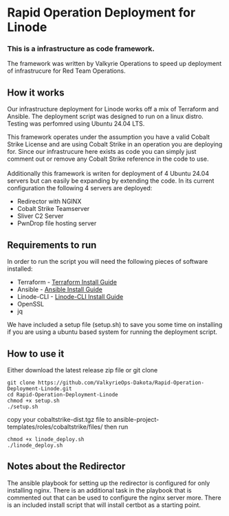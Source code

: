 # Rapid Operation Deployment for Linode 
### This is a infrastructure as code framework.
The framework was written by Valkyrie Operations to speed up deployment of infrastrucure for Red Team Operations.

## How it works
Our infrastructure deployment for Linode works off a mix of Terraform and Ansible. The deployment script was designed to run on a linux distro. Testing was perfomred using Ubuntu 24.04 LTS. 

This framework operates under the assumption you have a valid Cobalt Strike License and are using Cobalt Strike in an operation you are deploying for.
Since our infrastrucure here exists as code you can simply just comment out or remove any Cobalt Strike reference in the code to use.\
\
Additionally this framework is writen for deployment of 4 Ubuntu 24.04 servers but can easily be expanding by extending the code. In its current configuration the following 4 servers are deployed:
- Redirector with NGINX
- Cobalt Strike Teamserver
- Sliver C2 Server
- PwnDrop file hosting server

## Requirements to run
In order to run the script you will need the following pieces of software installed:
- Terraform - [Terraform Install Guide](https://developer.hashicorp.com/terraform/tutorials/aws-get-started/install-cli)
- Ansible - [Ansible Install Guide](https://docs.ansible.com/ansible/latest/installation_guide/installation_distros.html#installing-ansible-on-ubuntu)
- Linode-CLI - [Linode-CLI Install Guide](https://www.linode.com/docs/products/tools/cli/guides/install/)
- OpenSSL
- jq
  
We have included a setup file (setup.sh) to save you some time on installing if you are using a ubuntu based system for running the deployment script.

## How to use it
Either download the latest release zip file or git clone

~~~
git clone https://github.com/ValkyrieOps-Dakota/Rapid-Operation-Deployment-Linode.git
cd Rapid-Operation-Deployment-Linode
chmod +x setup.sh
./setup.sh
~~~

copy your cobaltstrike-dist.tgz file to ansible-project-templates/roles/cobaltstrike/files/
then run

~~~
chmod +x linode_deploy.sh
./linode_deploy.sh
~~~

## Notes about the Redirector
The ansible playbook for setting up the redirector is configured for only installing nginx. There is an additional task in the playbook that is commented out that can be used to configure the nginx server more. There is an included install script that will install certbot as a starting point. 
